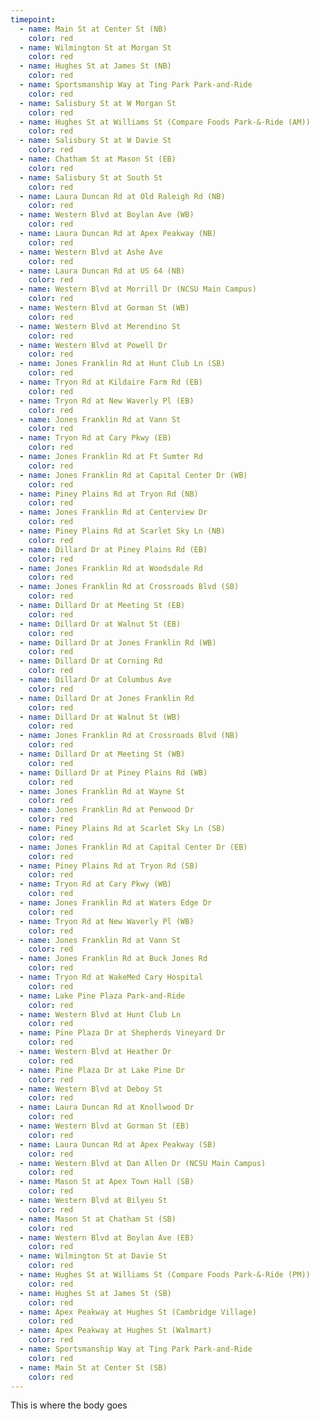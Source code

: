 ```yaml
---
timepoint:
  - name: Main St at Center St (NB)
    color: red
  - name: Wilmington St at Morgan St
    color: red
  - name: Hughes St at James St (NB)
    color: red
  - name: Sportsmanship Way at Ting Park Park-and-Ride
    color: red
  - name: Salisbury St at W Morgan St
    color: red
  - name: Hughes St at Williams St (Compare Foods Park-&-Ride (AM))
    color: red
  - name: Salisbury St at W Davie St
    color: red
  - name: Chatham St at Mason St (EB)
    color: red
  - name: Salisbury St at South St
    color: red
  - name: Laura Duncan Rd at Old Raleigh Rd (NB)
    color: red
  - name: Western Blvd at Boylan Ave (WB)
    color: red
  - name: Laura Duncan Rd at Apex Peakway (NB)
    color: red
  - name: Western Blvd at Ashe Ave
    color: red
  - name: Laura Duncan Rd at US 64 (NB)
    color: red
  - name: Western Blvd at Morrill Dr (NCSU Main Campus)
    color: red
  - name: Western Blvd at Gorman St (WB)
    color: red
  - name: Western Blvd at Merendino St
    color: red
  - name: Western Blvd at Powell Dr
    color: red
  - name: Jones Franklin Rd at Hunt Club Ln (SB)
    color: red
  - name: Tryon Rd at Kildaire Farm Rd (EB)
    color: red
  - name: Tryon Rd at New Waverly Pl (EB)
    color: red
  - name: Jones Franklin Rd at Vann St
    color: red
  - name: Tryon Rd at Cary Pkwy (EB)
    color: red
  - name: Jones Franklin Rd at Ft Sumter Rd
    color: red
  - name: Jones Franklin Rd at Capital Center Dr (WB)
    color: red
  - name: Piney Plains Rd at Tryon Rd (NB)
    color: red
  - name: Jones Franklin Rd at Centerview Dr
    color: red
  - name: Piney Plains Rd at Scarlet Sky Ln (NB)
    color: red
  - name: Dillard Dr at Piney Plains Rd (EB)
    color: red
  - name: Jones Franklin Rd at Woodsdale Rd
    color: red
  - name: Jones Franklin Rd at Crossroads Blvd (SB)
    color: red
  - name: Dillard Dr at Meeting St (EB)
    color: red
  - name: Dillard Dr at Walnut St (EB)
    color: red
  - name: Dillard Dr at Jones Franklin Rd (WB)
    color: red
  - name: Dillard Dr at Corning Rd
    color: red
  - name: Dillard Dr at Columbus Ave
    color: red
  - name: Dillard Dr at Jones Franklin Rd
    color: red
  - name: Dillard Dr at Walnut St (WB)
    color: red
  - name: Jones Franklin Rd at Crossroads Blvd (NB)
    color: red
  - name: Dillard Dr at Meeting St (WB)
    color: red
  - name: Dillard Dr at Piney Plains Rd (WB)
    color: red
  - name: Jones Franklin Rd at Wayne St
    color: red
  - name: Jones Franklin Rd at Penwood Dr
    color: red
  - name: Piney Plains Rd at Scarlet Sky Ln (SB)
    color: red
  - name: Jones Franklin Rd at Capital Center Dr (EB)
    color: red
  - name: Piney Plains Rd at Tryon Rd (SB)
    color: red
  - name: Tryon Rd at Cary Pkwy (WB)
    color: red
  - name: Jones Franklin Rd at Waters Edge Dr
    color: red
  - name: Tryon Rd at New Waverly Pl (WB)
    color: red
  - name: Jones Franklin Rd at Vann St
    color: red
  - name: Jones Franklin Rd at Buck Jones Rd
    color: red
  - name: Tryon Rd at WakeMed Cary Hospital
    color: red
  - name: Lake Pine Plaza Park-and-Ride
    color: red
  - name: Western Blvd at Hunt Club Ln
    color: red
  - name: Pine Plaza Dr at Shepherds Vineyard Dr
    color: red
  - name: Western Blvd at Heather Dr
    color: red
  - name: Pine Plaza Dr at Lake Pine Dr
    color: red
  - name: Western Blvd at Deboy St
    color: red
  - name: Laura Duncan Rd at Knollwood Dr
    color: red
  - name: Western Blvd at Gorman St (EB)
    color: red
  - name: Laura Duncan Rd at Apex Peakway (SB)
    color: red
  - name: Western Blvd at Dan Allen Dr (NCSU Main Campus)
    color: red
  - name: Mason St at Apex Town Hall (SB)
    color: red
  - name: Western Blvd at Bilyeu St
    color: red
  - name: Mason St at Chatham St (SB)
    color: red
  - name: Western Blvd at Boylan Ave (EB)
    color: red
  - name: Wilmington St at Davie St
    color: red
  - name: Hughes St at Williams St (Compare Foods Park-&-Ride (PM))
    color: red
  - name: Hughes St at James St (SB)
    color: red
  - name: Apex Peakway at Hughes St (Cambridge Village)
    color: red
  - name: Apex Peakway at Hughes St (Walmart)
    color: red
  - name: Sportsmanship Way at Ting Park Park-and-Ride
    color: red
  - name: Main St at Center St (SB)
    color: red
---
```


This is where the body goes